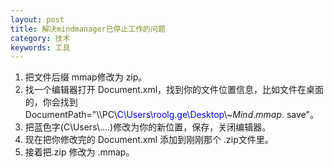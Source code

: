 ```yaml
---
layout: post
title: 解决mindmanager已停止工作的问题
category: 技术
keywords: 工具
---
```


1. 把文件后缀 mmap修改为 zip。
2. 找一个编辑器打开 Document.xml，找到你的文件位置信息，比如文件在桌面的，你会找到
DocumentPath="\\\PC\\<font color="blue">C\Users\roolg.ge\Desktop</font>\\~$Mind.mmap.~$save"。
3. 把蓝色字(C\Users\\....)修改为你的新位置，保存，关闭编辑器。
4. 现在把你修改完的 Document.xml 添加到刚刚那个 .zip文件里。
5. 接着把.zip 修改为 .mmap。